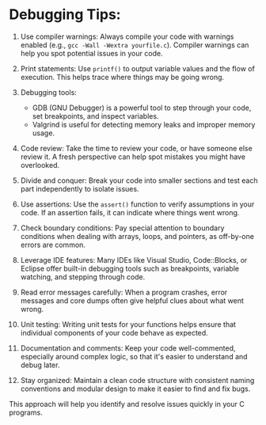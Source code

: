 # Debugging Tips:

1. Use compiler warnings: Always compile your code with warnings enabled (e.g., `gcc -Wall -Wextra yourfile.c`). Compiler warnings can help you spot potential issues in your code.

2. Print statements: Use `printf()` to output variable values and the flow of execution. This helps trace where things may be going wrong.

3. Debugging tools: 
   - GDB (GNU Debugger) is a powerful tool to step through your code, set breakpoints, and inspect variables.
   - Valgrind is useful for detecting memory leaks and improper memory usage.

4. Code review: Take the time to review your code, or have someone else review it. A fresh perspective can help spot mistakes you might have overlooked.

5. Divide and conquer: Break your code into smaller sections and test each part independently to isolate issues.

6. Use assertions: Use the `assert()` function to verify assumptions in your code. If an assertion fails, it can indicate where things went wrong.

7. Check boundary conditions: Pay special attention to boundary conditions when dealing with arrays, loops, and pointers, as off-by-one errors are common.

8. Leverage IDE features: Many IDEs like Visual Studio, Code::Blocks, or Eclipse offer built-in debugging tools such as breakpoints, variable watching, and stepping through code.

9. Read error messages carefully: When a program crashes, error messages and core dumps often give helpful clues about what went wrong.

10. Unit testing: Writing unit tests for your functions helps ensure that individual components of your code behave as expected.

11. Documentation and comments: Keep your code well-commented, especially around complex logic, so that it's easier to understand and debug later.

12. Stay organized: Maintain a clean code structure with consistent naming conventions and modular design to make it easier to find and fix bugs. 

This approach will help you identify and resolve issues quickly in your C programs.